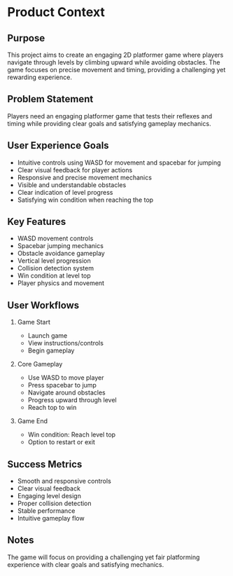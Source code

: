 # Product Context

## Purpose
This project aims to create an engaging 2D platformer game where players navigate through levels by climbing upward while avoiding obstacles. The game focuses on precise movement and timing, providing a challenging yet rewarding experience.

## Problem Statement
Players need an engaging platformer game that tests their reflexes and timing while providing clear goals and satisfying gameplay mechanics.

## User Experience Goals
- Intuitive controls using WASD for movement and spacebar for jumping
- Clear visual feedback for player actions
- Responsive and precise movement mechanics
- Visible and understandable obstacles
- Clear indication of level progress
- Satisfying win condition when reaching the top

## Key Features
- WASD movement controls
- Spacebar jumping mechanics
- Obstacle avoidance gameplay
- Vertical level progression
- Collision detection system
- Win condition at level top
- Player physics and movement

## User Workflows
1. Game Start
   - Launch game
   - View instructions/controls
   - Begin gameplay

2. Core Gameplay
   - Use WASD to move player
   - Press spacebar to jump
   - Navigate around obstacles
   - Progress upward through level
   - Reach top to win

3. Game End
   - Win condition: Reach level top
   - Option to restart or exit

## Success Metrics
- Smooth and responsive controls
- Clear visual feedback
- Engaging level design
- Proper collision detection
- Stable performance
- Intuitive gameplay flow

## Notes
The game will focus on providing a challenging yet fair platforming experience with clear goals and satisfying mechanics. 